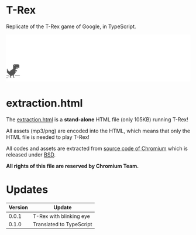 # T-Rex

Replicate of the T-Rex game of Google, in TypeScript.

![GOAL](./demo.gif)

# extraction.html

The [extraction.html](./extraction.html) is a **stand-alone** HTML file (only 105KB) running T-Rex!

All assets (mp3/png) are encoded into the HTML, which means that only the HTML file is needed to play T-Rex!

All codes and assets are extracted from [source code of Chromium](https://cs.chromium.org/chromium/src/components/neterror/?q=t-rex+package:%5Echromium$&dr=C) which is released under [BSD](http://www.linfo.org/bsdlicense.html).

**All rights of this file are reserved by Chromium Team.**

# Updates

Version | Update
---|---
0.0.1 | T-Rex with blinking eye
0.1.0 | Translated to TypeScript